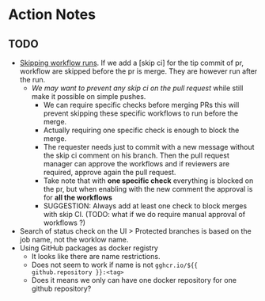 # Action Notes

## TODO
* [Skipping workflow runs](https://docs.github.com/en/actions/guides/about-continuous-integration#skipping-workflow-runs). If we add a [skip ci] for the tip commit of pr, workflow are skipped before the pr is merge. They are however run after the run. 
  * _We may want to prevent any skip ci on the pull request_ while still make it possible on simple pushes.
    * We can require specific checks before merging PRs this will prevent skipping these specific workflows to run before the merge.
    * Actually requiring one specific check is enough to block the merge. 
    * The requester needs just to commit with a new message without the skip ci comment on his branch. Then the pull request manager can approve the workflows and if reviewers are required, approve again the pull request.
    * Take note that with __one specific check__ everything is blocked on the pr, but when enabling with the new comment the approval is for __all the workflows__
    * SUGGESTION: Always add at least one check to block merges with skip CI. (TODO: what if we do require manual approval of workflows ?)
* Search of status check on the UI > Protected branches is based on the job name, not the worklow name. 
* Using GitHub packages as docker registry
  * It looks like there are name restrictions.
  * Does not seem to work if name is not `gghcr.io/${{ github.repository }}:<tag>`
  * Does it means we only can have one docker repository for one github repository?
